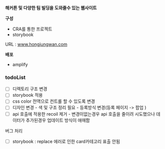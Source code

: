 **해커톤 및 다양한 팀 빌딩을 도와줄수 있는 웹사이트**

**구성**
 - CRA를 통한 프로젝트 
 - storybook

URL : www.hongjungwan.com

**배포** 
 - amplify

### todoList  
- [ ] 디렉토리 구조 변경
- [ ] storybook 적용
- [ ] css color 전역으로 컨트롤 할 수 있도록 변경
- [ ] 디자인 변경
      - 색 및 구조 정리 필요
      - 등록방식 변경(등록 페이지 -> 팝업 )
- [ ] api 호출에 적용한 recoil 제거 
      - 변경이없는경우 api 호출을 줄이려 시도했으나 데이터가 추가된경우 업데이트 방식이 애매함

버그 처리
- [ ] storybook : replace 에러로 인한 card카테고리 표출 안됨


